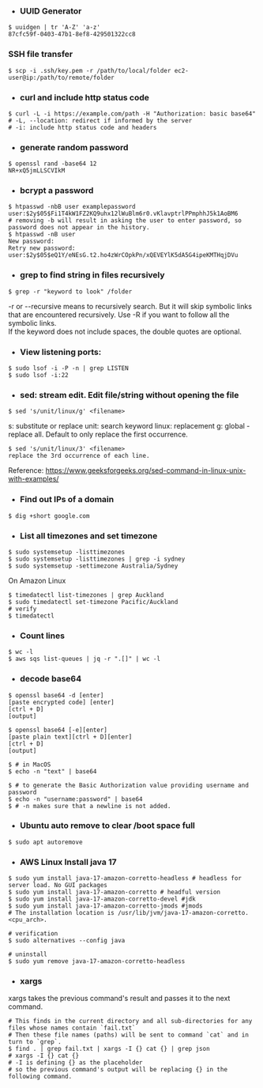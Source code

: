 - ### UUID Generator
```shell
$ uuidgen | tr 'A-Z' 'a-z'
87cfc59f-0403-47b1-8ef8-429501322cc8
```

### SSH file transfer
```shell
$ scp -i .ssh/key.pem -r /path/to/local/folder ec2-user@ip:/path/to/remote/folder
```

- ### curl and include http status code
```shell
$ curl -L -i https://example.com/path -H "Authorization: basic base64"
# -L, --location: redirect if informed by the server
# -i: include http status code and headers
```

- ### generate random password
```shell
$ openssl rand -base64 12
NR+xQ5jmLLSCVIkM
```
- ### bcrypt a password
```shell
$ htpasswd -nbB user examplepassword
user:$2y$05$Fi1T4kW1FZ2KQ9uhx12lWuBlm6r0.vKlavptrlPPmphhJ5k1AoBM6
# removing -b will result in asking the user to enter password, so password does not appear in the history.
$ htpasswd -nB user
New password:
Retry new password:
user:$2y$05$eQ1Y/eNEsG.t2.ho4zWrCOpkPn/xQEVEYlK5dA5G4ipeKMTHqjDVu
```

- ### grep to find string in files recursively
```shell
$ grep -r "keyword to look" /folder
```
-r or --recursive means to recursively search. But it will skip symbolic links that are encountered recursively.
Use -R if you want to follow all the symbolic links. \
If the keyword does not include spaces, the double quotes are optional.

- ### View listening ports:
```shell
$ sudo lsof -i -P -n | grep LISTEN
$ sudo lsof -i:22
```

- ### sed: stream edit. Edit file/string without opening the file
```shell
$ sed 's/unit/linux/g' <filename>
```
s: substitute or replace
unit: search keyword
linux: replacement
g: global - replace all. Default to only replace the first occurrence.
```shell
$ sed 's/unit/linux/3' <filename>
replace the 3rd occurrence of each line.
```
Reference:
https://www.geeksforgeeks.org/sed-command-in-linux-unix-with-examples/

- ### Find out IPs of a domain
```shell
$ dig +short google.com
```

- ### List all timezones and set timezone
```shell
$ sudo systemsetup -listtimezones
$ sudo systemsetup -listtimezones | grep -i sydney
$ sudo systemsetup -settimezone Australia/Sydney
```
On Amazon Linux
```shell
$ timedatectl list-timezones | grep Auckland
$ sudo timedatectl set-timezone Pacific/Auckland
# verify
$ timedatectl
```

- ### Count lines
```shell
$ wc -l
$ aws sqs list-queues | jq -r ".[]" | wc -l
```

- ### decode base64
```shell
$ openssl base64 -d [enter]
[paste encrypted code] [enter]
[ctrl + D]
[output]

$ openssl base64 [-e][enter]
[paste plain text][ctrl + D][enter]
[ctrl + D]
[output]

$ # in MacOS
$ echo -n "text" | base64

$ # to generate the Basic Authorization value providing username and password
$ echo -n "username:password" | base64
$ # -n makes sure that a newline is not added.
```

- ### Ubuntu auto remove to clear /boot space full
```shell
$ sudo apt autoremove
```

- ### AWS Linux Install java 17
```shell
$ sudo yum install java-17-amazon-corretto-headless # headless for server load. No GUI packages
$ sudo yum install java-17-amazon-corretto # headful version
$ sudo yum install java-17-amazon-corretto-devel #jdk
$ sudo yum install java-17-amazon-corretto-jmods #jmods
# The installation location is /usr/lib/jvm/java-17-amazon-corretto.<cpu_arch>.

# verification
$ sudo alternatives --config java

# uninstall
$ sudo yum remove java-17-amazon-corretto-headless
```

- ### xargs
xargs takes the previous command's result and passes it to the next command.
```shell
# This finds in the current directory and all sub-directories for any files whose names contain `fail.txt`
# Then these file names (paths) will be sent to command `cat` and in turn to `grep`.
$ find . | grep fail.txt | xargs -I {} cat {} | grep json
# xargs -I {} cat {}
# -I is defining {} as the placeholder
# so the previous command's output will be replacing {} in the following command. 
```
